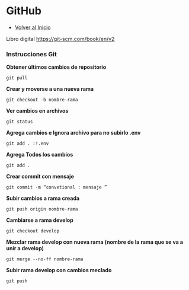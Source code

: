 # GitHub
- [Volver al Inicio](../README.md)

Libro digital https://git-scm.com/book/en/v2

### **Instrucciones Git**



**Obtener últimos cambios de repositorio**
```Github
git pull
```
**Crear y moverse a una nueva rama**
```Github
git checkout -b nombre-rama
```
**Ver cambios en archivos**
```Github
git status
```
**Agrega cambios e Ignora archivo para no subirlo .env**
```Github
git add . :!.env
```
**Agrega Todos los cambios**
```Github
git add .
```
**Crear commit con mensaje**
```Github
git commit -m “convetional : mensaje ”
```
**Subir cambios a rama creada**
```Github
git push origin nombre-rama
```
**Cambiarse a rama develop**
```Github
git checkout develop
```
**Mezclar rama develop con nueva rama (nombre de la rama que se va a unir a develop)**
```Github
git merge --no-ff nombre-rama
```
**Subir rama develop con cambios meclado**
```Github
git push
```




